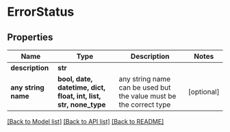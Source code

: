 # ErrorStatus

## Properties

 Name                | Type                                                             | Description                                                        | Notes      
---------------------|------------------------------------------------------------------|--------------------------------------------------------------------|------------
 **description**     | **str**                                                          |                                                                    |
 **any string name** | **bool, date, datetime, dict, float, int, list, str, none_type** | any string name can be used but the value must be the correct type | [optional] 

[[Back to Model list]](../README.md#documentation-for-models) [[Back to API list]](../README.md#documentation-for-api-endpoints) [[Back to README]](../README.md)


